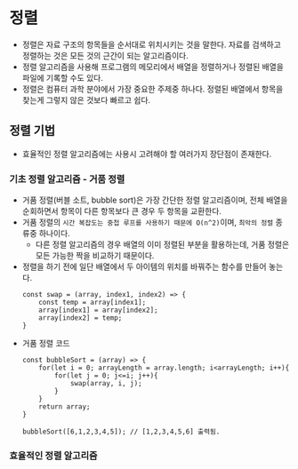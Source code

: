 
# 정렬
- 정렬은 자료 구조의 항목들을 순서대로 위치시키는 것을 말한다. 자료를 검색하고 정렬하는 것은 모든 것의 근간이 되는 알고리즘이다. 
- 정렬 알고리즘을 사용해 프로그램의 메모리에서 배열을 정렬하거나 정렬된 배열을 파일에 기록할 수도 있다.
- 정렬은 컴퓨터 과학 분야에서 가장 중요한 주제중 하나다. 정렬된 배열에서 항목을 찾는게 그렇지 않은 것보다 빠르고 쉽다.

## 정렬 기법
- 효율적인 정렬 알고리즘에는 사용시 고려해야 할 여러가지 장단점이 존재한다.

### 기초 정렬 알고리즘 - 거품 정렬
- 거품 정렬(버블 소트, bubble sort)은 가장 간단한 정렬 알고리즘이며, 전체 배열을 순회하면서 항목이 다른 항목보다 큰 경우 두 항목을 교환한다.
- 거품 정렬의 `시간 복잡도는 중첩 루프를 사용하기 때문에 O(n^2)`이며, `최악의 정렬` 종류중 하나이다.
    - 다른 정렬 알고리즘의 경우 배열의 이미 정렬된 부분을 활용하는데, 거품 정렬은 모든 가능한 짝을 비교하기 때문이다.
- 정렬을 하기 전에 일단 배열에서 두 아이템의 위치를 바꿔주는 함수를 만들어 놓는다.
    ```
    const swap = (array, index1, index2) => {
        const temp = array[index1];
        array[index1] = array[index2];
        array[index2] = temp;
    }
    ```
- 거품 정렬 코드
    ```
    const bubbleSort = (array) => {
        for(let i = 0; arrayLength = array.length; i<arrayLength; i++){
            for(let j = 0; j<=i; j++){
                swap(array, i, j);
            }
        }
        return array;
    }

    bubbleSort([6,1,2,3,4,5]); // [1,2,3,4,5,6] 출력됨.
    ```


### 효율적인 정렬 알고리즘